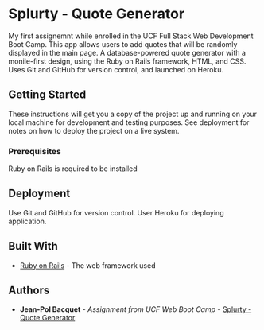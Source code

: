 # Splurty - Quote Generator

My first assignemnt while enrolled in the UCF Full Stack Web Development Boot Camp.  This app 
allows users to add quotes that will be randomly displayed in the main page. A database-powered quote generator with a monile-first design, using the Ruby on Rails framework, HTML, and CSS. Uses Git and GitHub for version control, and launched on Heroku.

## Getting Started

These instructions will get you a copy of the project up and running on your local machine for development and testing purposes. See deployment for notes on how to deploy the project on a live system.

### Prerequisites

Ruby on Rails is required to be installed



## Deployment

Use Git and GitHub for version control. User Heroku for deploying application.

## Built With

* [Ruby on Rails](https://guides.rubyonrails.org/) - The web framework used



## Authors


* **Jean-Pol Bacquet** - *Assignment from UCF Web Boot Camp* - [Splurty - Quote Generator](https://github.com/jeanpolbac/jpbootcamp)


